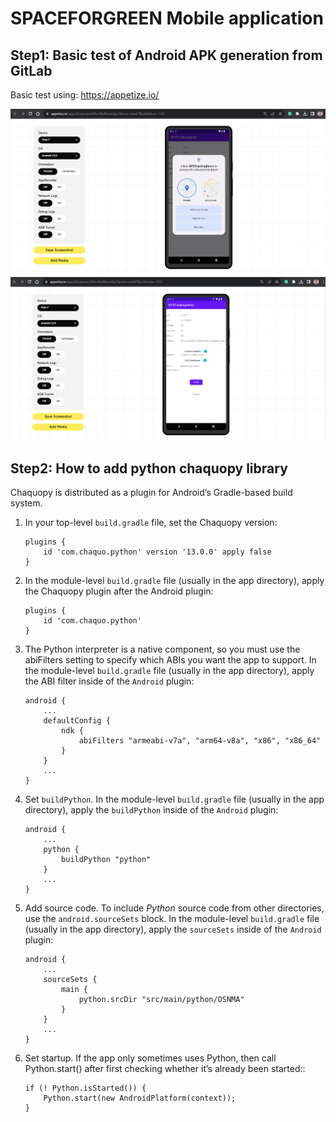 # SPACEFORGREEN Mobile application

## Step1: Basic test of Android APK generation from GitLab

Basic test using: https://appetize.io/

![Alt text](./documentation/basic.png)
![Alt text](./documentation/first_tab.png)

## Step2: How to add python chaquopy library

Chaquopy is distributed as a plugin for Android’s Gradle-based build system.

1. In your top-level `build.gradle` file, set the Chaquopy version:

    ```console
    plugins {
        id 'com.chaquo.python' version '13.0.0' apply false
    }
    ```

2. In the module-level `build.gradle` file (usually in the app directory), apply the Chaquopy plugin after the Android plugin:

    ```console
    plugins {
        id 'com.chaquo.python'
    }
    ```

3. The Python interpreter is a native component, so you must use the abiFilters setting to specify which ABIs you want the app to support. In the module-level `build.gradle` file (usually in the app directory), apply the ABI filter inside of the `Android` plugin:

    ```console
    android {
        ...
        defaultConfig {
            ndk {
                abiFilters "armeabi-v7a", "arm64-v8a", "x86", "x86_64"
            }
        }
        ...
    }
    ```

4. Set `buildPython`. In the module-level `build.gradle` file (usually in the app directory), apply the `buildPython` inside of the `Android` plugin:

    ```console
    android {
        ...
        python {
            buildPython "python"
        }
        ...
    }
    ```

5. Add source code. To include *Python* source code from other directories, use the `android.sourceSets` block. In the module-level `build.gradle` file (usually in the app directory), apply the `sourceSets` inside of the `Android` plugin:

    ```console
    android {
        ...
        sourceSets {
            main {
                python.srcDir "src/main/python/OSNMA"
            }
        }
        ...
    }
    ```

6. Set startup. If the app only sometimes uses Python, then call Python.start() after first checking whether it’s already been started::

    ```console
    if (! Python.isStarted()) {
        Python.start(new AndroidPlatform(context));
    }
    ```
